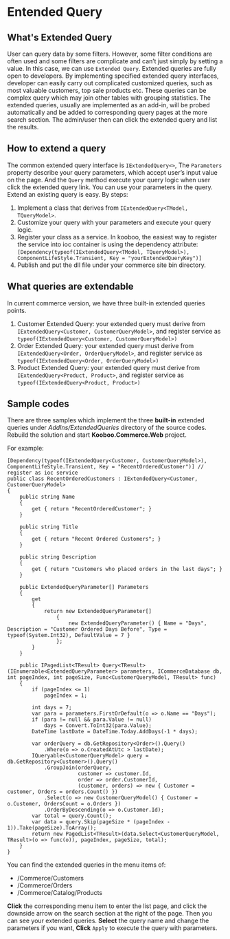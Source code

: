﻿Entended Query
==============


What's Extended Query
------------------------

User can query data by some filters. However, some filter conditions are often used and some filters are complicate and can’t just simply by setting a value. In this case, we can use `Extended Query`. Extended queries are fully open to developers. By implementing specified extended query interfaces, developer can easily carry out complicated customized queries, such as most valuable customers, top sale products etc. These queries can be complex query which may join other tables with grouping statistics. The extended queries, usually are implemented as an add-in, will be probed automatically and be added to corresponding query pages at the more search section. The admin/user then can click the extended query and list the results.

How to extend a query
---------------------

The common extended query interface is `IExtendedQuery<>`, The `Parameters` property describe your query parameters, which accept user’s input value on the page. And the `Query` method execute your query logic when user click the extended query link. You can use your parameters in the query. Extend an existing query is easy. By steps:

1. Implement a class that derives from `IExtendedQuery<TModel, TQueryModel>`. 
2. Customize your query with your parameters and execute your query logic.
3. Register your class as a service. In kooboo, the easiest way to register the service into ioc container is using the dependency attribute: 
	`[Dependency(typeof(IExtendedQuery<TModel, TQueryModel>), ComponentLifeStyle.Transient, Key = "yourExtendedQueryKey")]`
4. Publish and put the dll file under your commerce site bin directory.


What queries are extendable
---------------------------

In current commerce version, we have three built-in extended queries points. 

1. Customer Extended Query: your extended query must derive from `IExtendedQuery<Customer, CustomerQueryModel>`, and register service as `typeof(IExtendedQuery<Customer, CustomerQueryModel>)`
2. Order Extended Query: your extended query must derive from `IExtendedQuery<Order, OrderQueryModel>`, and register service as `typeof(IExtendedQuery<Order, OrderQueryModel>)`
3. Product Extended Query: your extended query must derive from `IExtendedQuery<Product, Product>`, and register service as `typeof(IExtendedQuery<Product, Product>)`


Sample codes
------------

There are three samples which implement the three **built-in** extended queries under *AddIns/ExtendedQueries* directory of the source codes. Rebuild the solution and start **Kooboo.Commerce.Web** project. 


For example:


    [Dependency(typeof(IExtendedQuery<Customer, CustomerQueryModel>), ComponentLifeStyle.Transient, Key = "RecentOrderedCustomer")] // register as ioc service
    public class RecentOrderedCustomers : IExtendedQuery<Customer, CustomerQueryModel>
    {
        public string Name
        {
            get { return "RecentOrderedCustomer"; }
        }

        public string Title
        {
            get { return "Recent Ordered Customers"; }
        }

        public string Description
        {
            get { return "Customers who placed orders in the last days"; }
        }

        public ExtendedQueryParameter[] Parameters
        {
            get
            {
                return new ExtendedQueryParameter[]
                    {
                        new ExtendedQueryParameter() { Name = "Days", Description = "Customer Ordered Days Before", Type = typeof(System.Int32), DefaultValue = 7 }
                    };
            }
        }

        public IPagedList<TResult> Query<TResult>(IEnumerable<ExtendedQueryParameter> parameters, ICommerceDatabase db, int pageIndex, int pageSize, Func<CustomerQueryModel, TResult> func)
        {
            if (pageIndex <= 1)
                pageIndex = 1;

            int days = 7;
            var para = parameters.FirstOrDefault(o => o.Name == "Days");
            if (para != null && para.Value != null)
                days = Convert.ToInt32(para.Value);
            DateTime lastDate = DateTime.Today.AddDays(-1 * days);

            var orderQuery = db.GetRepository<Order>().Query()
                .Where(o => o.CreatedAtUtc > lastDate);
            IQueryable<CustomerQueryModel> query = db.GetRepository<Customer>().Query()
                .GroupJoin(orderQuery,
                           customer => customer.Id,
                           order => order.CustomerId,
                           (customer, orders) => new { Customer = customer, Orders = orders.Count() })
                .Select(o => new CustomerQueryModel() { Customer = o.Customer, OrdersCount = o.Orders })
                .OrderByDescending(o => o.Customer.Id);
            var total = query.Count();
            var data = query.Skip(pageSize * (pageIndex - 1)).Take(pageSize).ToArray();
            return new PagedList<TResult>(data.Select<CustomerQueryModel, TResult>(o => func(o)), pageIndex, pageSize, total);
        }
    }


You can find the extended queries in the menu items of:

* /Commerce/Customers
* /Commerce/Orders
* /Commerce/Catalog/Products

**Click** the corresponding menu item to enter the list page, and click the downside arrow on the search section at the right of the page. Then you can see your extended queries. **Select** the query name and change the parameters if you want, **Click** `Apply` to execute the query with parameters.


